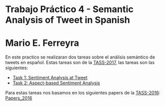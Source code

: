 Trabajo Práctico 4 - Semantic Analysis of Tweet in Spanish
==========================================================

Mario E. Ferreyra
=================

En este practico se realizaran dos tareas sobre el análisis semántico de tweets en español.
Estas tareas son de la [TASS-2017], las tareas son las siguientes:
* [Task 1: Sentiment Analysis at Tweet]
* [Task 2: Aspect-based Sentiment Analysis]

Para estas tareas nos basamos en los siguientes papers de la [TASS-2016]: [Papers_2016]


[TASS-2017]: http://www.sepln.org/workshops/tass/2017/
[TASS-2016]: http://www.sepln.org/workshops/tass/2016/tass2016.php
[Task 1: Sentiment Analysis at Tweet]: https://github.com/marioferreyra/PLN-2017/tree/practico04/sentiment_analysis/task_01
[Task 2: Aspect-based Sentiment Analysis]: https://github.com/marioferreyra/PLN-2017/tree/practico04/sentiment_analysis/task_02
[Papers_2016]: http://ceur-ws.org/Vol-1702/
